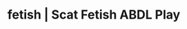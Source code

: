 ---
categories:
- Queer Kinks
- Inclusive Desire
- Roleplay Fantasies
- Mindful Kink
- Ethical Porn
image: /assets/images/1747713863260.webp
layout: post
schema:
  description: Premium adult content featuring ABDL Play, Scat Fetish. High-quality
    artwork with sensual themes.
  keywords:
  - ABDL Play
  - Scat Fetish
  - Alt Romance
  - Real Couples
  - Nerdy Seduction
  - POV Erotica
  - Fantasy Kink
  name: 1747713863260 | ABDL Play Scat Fetish
  type: VisualArtwork
seo:
  description: Featured content with premium ABDL Play, Scat Fetish. HD images available.
  keywords: ABDL Play, Scat Fetish
  og_image: /assets/images/1747713863260.webp
  schema_type: VisualArtwork
tags:
- '#fetish'
- ABDL Play
- Scat Fetish
title: fetish | Scat Fetish ABDL Play
---
